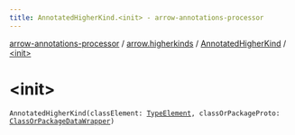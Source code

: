 ```yaml
---
title: AnnotatedHigherKind.<init> - arrow-annotations-processor
---
```


[arrow-annotations-processor](../../index.html) / [arrow.higherkinds](../index.html) / [AnnotatedHigherKind](index.html) / [&lt;init&gt;](./-init-.html)

# &lt;init&gt;

`AnnotatedHigherKind(classElement: `[`TypeElement`](http://docs.oracle.com/javase/6/docs/api/javax/lang/model/element/TypeElement.html)`, classOrPackageProto: `[`ClassOrPackageDataWrapper`](../../arrow.common.utils/-class-or-package-data-wrapper/index.html)`)`